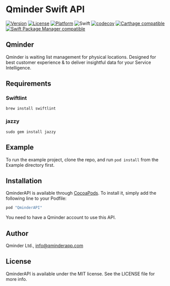 # Qminder Swift API

[![Version](https://img.shields.io/cocoapods/v/QminderAPI.svg?style=flat)](http://cocoapods.org/pods/QminderAPI)
[![License](https://img.shields.io/cocoapods/l/QminderAPI.svg?style=flat)](http://cocoapods.org/pods/QminderAPI)
[![Platform](https://img.shields.io/cocoapods/p/QminderAPI.svg?style=flat)](http://cocoapods.org/pods/QminderAPI)
![Swift](https://img.shields.io/badge/%20in-swift%204.2-orange.svg)
[![codecov](https://codecov.io/gh/Qminder/swift-api/branch/master/graph/badge.svg)](https://codecov.io/gh/Qminder/swift-api)
[![Carthage compatible](https://img.shields.io/badge/Carthage-compatible-4BC51D.svg?style=flat)](https://github.com/Carthage/Carthage)
[![Swift Package Manager compatible](https://img.shields.io/badge/Swift%20Package%20Manager-compatible-brightgreen.svg)](https://github.com/apple/swift-package-manager)

## Qminder

Qminder is waiting list management for physical locations. Designed for best customer experience & to deliver insightful data for your Service Intelligence.

## Requirements

### Swiftlint

```
brew install swiftlint
```

### jazzy

```
sudo gem install jazzy
```

## Example

To run the example project, clone the repo, and run `pod install` from the Example directory first.

## Installation

QminderAPI is available through [CocoaPods](http://cocoapods.org). To install it, simply add the following line to your Podfile:

```ruby
pod "QminderAPI"
```

You need to have a Qminder account to use this API.

## Author

Qminder Ltd., info@qminderapp.com

## License

QminderAPI is available under the MIT license. See the LICENSE file for more info.
